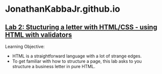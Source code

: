# JonathanKabbaJr.github.io

  ## [Lab 2: Stucturing a letter with HTML/CSS - using HTML with validators](https://github.com/JonathanKabbaJr/JonathanKabbaJr.github.io/tree/master/Lab_2)  
  Learning Objective:
  * HTML is a straightforward language with a lot of strange edges. 
  * To get familiar with how to structure a page, this lab asks to you structure a business letter in pure HTML. 

